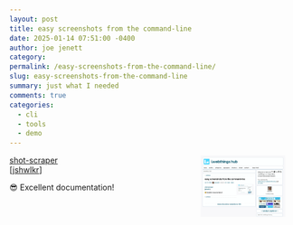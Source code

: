 ```yaml
---
layout: post
title: easy screenshots from the command-line
date: 2025-01-14 07:51:00 -0400
author: joe jenett
category: 
permalink: /easy-screenshots-from-the-command-line/
slug: easy-screenshots-from-the-command-line
summary: just what I needed
comments: true
categories:
  - cli
  - tools
  - demo
---
```

<img src="/images/easy-screenshot.png" alt="a shot of this post" style="position:relative;float:right;margin-right:1rem;" width="150">
<a title="shot-scraper - a command-line utility for taking automated screenshots of websites" href="https://shot-scraper.datasette.io/en/stable/">shot-scraper</a><br>[<a title="source" href="https://pinboard.in/u:jshwlkr">jshwlkr</a>]

😎 Excellent documentation!

<a style="display:none;" href="https://brid.gy/publish/mastodon"><small>(cross-posted to mastodon)</small></a>